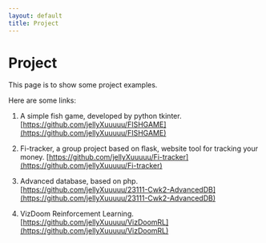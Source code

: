 ```yaml
---
layout: default
title: Project
---
```


# Project

This page is to show some project examples.

Here are some links:
1. A simple fish game, developed by python tkinter. [https://github.com/jellyXuuuuu/FISHGAME](https://github.com/jellyXuuuuu/FISHGAME)

2. Fi-tracker, a group project based on flask, website tool for tracking your money. [https://github.com/jellyXuuuuu/Fi-tracker](https://github.com/jellyXuuuuu/Fi-tracker)


3. Advanced database, based on php. [https://github.com/jellyXuuuuu/23111-Cwk2-AdvancedDB](https://github.com/jellyXuuuuu/23111-Cwk2-AdvancedDB)

4. VizDoom Reinforcement Learning. [https://github.com/jellyXuuuuu/VizDoomRL](https://github.com/jellyXuuuuu/VizDoomRL)


